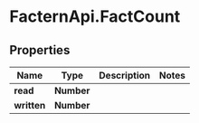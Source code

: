 # FacternApi.FactCount

## Properties
Name | Type | Description | Notes
------------ | ------------- | ------------- | -------------
**read** | **Number** |  | 
**written** | **Number** |  | 


